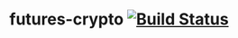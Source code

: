 # futures-crypto [![Build Status](https://travis-ci.org/srijs/rust-futures-crypto.svg?branch=master)](https://travis-ci.org/srijs/futures-crypto)
